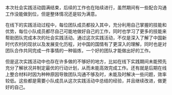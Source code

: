 本次社会实践活动圆满结束，后续的工作也在陆续进行，虽然期间有一些配合沟通工作没能做到位，但是整体情况还是较为满意。

在线下的实践活动过程中，每位团队成员都投入其中，充分利用自己掌握的技能和优势，每位小队成员都尽自己可能地做好自己的工作，同时也学习了更多的技能来帮助团队完成本次的社会实践活动。通过这次实践活动，不仅是深入了解了中国新时代农村的现状以及发展变化历程，对中国的国情有了更深入的理解，同时也是对团队合作共同完成一件事情的一种锻炼，一个好的团队才能做出好的工作。

但是这次实践活动中也存在许多做的不够好的地方，比如在线下实践期间未能预先充分了解状况并制定最优的行动计划，从而未能高效完成工作。还有就是后期在线上整合材料时因为种种原因导致团队沟通不够及时，未能及时解决一些问题，效率较低。这些都是需要小队成员从这次实践活动中总结的经验，并且继续改进，做更好的自己。

